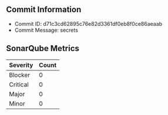 ## Commit Information
- Commit ID: d71c3cd62895c76e82d3361df0eb8f0ce86aeaab
- Commit Message: secrets
## SonarQube Metrics
| Severity | Count |
|----------|-------|
| Blocker  | 0 |
| Critical | 0 |
| Major    | 0 |
| Minor    | 0 |
